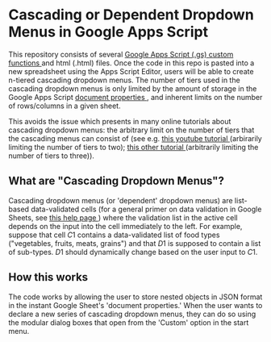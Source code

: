 # Cascading or Dependent Dropdown Menus in Google Apps Script
This repository consists of several <a href="https://developers.google.com/apps-script/guides/sheets/functions"> Google Apps Script (.gs) custom functions </a> and html 
(.html) files. Once the code in this repo is pasted into a new spreadsheet using the Apps Script Editor, users will be able to create n-tiered cascading dropdown menus.  The number of 
tiers used in the cascading dropdown menus is only limited by the amount of storage in the Google Apps Script <a href = "https://developers.google.com/apps-script/guides/properties">
document properties </a>, and inherent limits on the number of rows/columns in a given sheet.

This avoids the issue which presents in many online tutorials about cascading dropdown menus: the arbitrary limit on the number of tiers that the cascading menus
can consist of (see e.g. <a href = "https://www.youtube.com/watch?v=60IVqMtJFFI"> this youtube tutorial </a> (arbirarily limiting the number of tiers to two); <a href = "https://www.youtube.com/watch?v=s-I8Z4nTDak">
this other tutorial </a> (arbitrarily limiting the number of tiers to three)).

## What are "Cascading Dropdown Menus"?
Cascading dropdown menus (or 'dependent' dropdown menus) are list-based data-validated cells (for a general primer on data validation in Google Sheets, see <a href = "https://support.google.com/appsheet/answer/10107325?hl=en">
this help page </a>) where the validation list in the active cell depends on the input into the cell immediately to the left.  For example, suppose that cell $C$1 contains
a data-validated list of food types ("vegetables, fruits, meats, grains") and that $D$1 is supposed to contain a list of sub-types. $D$1 should dynamically change based on 
the user input to $C$1.


## How this works
The code works by allowing the user to store nested objects in JSON format in the instant Google Sheet's 'document properties.'  When the user wants to declare a new series of cascading dropdown menus, they can do so using the modular dialog boxes that open from the 'Custom' option in the start menu.

